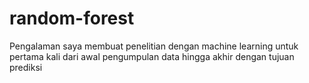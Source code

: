 # random-forest

Pengalaman saya membuat penelitian dengan machine learning untuk pertama kali dari awal pengumpulan data hingga akhir dengan tujuan prediksi

